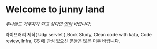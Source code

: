 # Welcome to **junny land**

*주니랜드 거주자가 되고 싶다면 [연락](https://open.kakao.com/o/shzenX3d) 바랍니다.* 

라이브러리 제작( Udp servlet ),Book Study, Clean code with kata, Code review, Infra, CS 에 관심 있으신 분들은 많은 이주 바랍니다.
